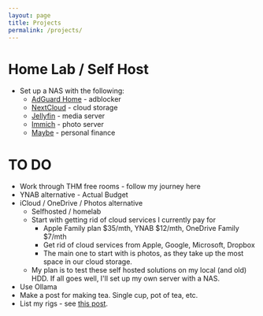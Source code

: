 ```yaml
---
layout: page
title: Projects
permalink: /projects/
---
```

# Home Lab / Self Host
- Set up a NAS with the following:
    - [AdGuard Home](https://adguard.com/en/adguard-home/overview.html) - adblocker
    - [NextCloud](https://nextcloud.com/athome/) - cloud storage
    - [Jellyfin](https://jellyfin.org/) - media server
    - [Immich](https://immich.app/) - photo server
    - [Maybe](https://github.com/maybe-finance/maybe) - personal finance

# TO DO
- Work through THM free rooms - follow my journey here
- YNAB alternative - Actual Budget
- iCloud / OneDrive / Photos alternative
    - Selfhosted / homelab
    - Start with getting rid of cloud services I currently pay for
        - Apple Family plan $35/mth, YNAB $12/mth, OneDrive Family $7/mth
        - Get rid of cloud services from Apple, Google, Microsoft, Dropbox
        - The main one to start with is photos, as they take up the most space in our cloud storage.
    - My plan is to test these self hosted solutions on my local (and old) HDD. If all goes well, I'll set up my own server with a NAS.
- Use Ollama
- Make a post for making tea. Single cup, pot of tea, etc. 
- List my rigs - see [this post](_posts/2024-01-19-my-rigs.md).